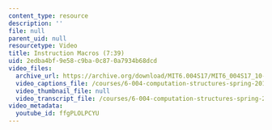 ```yaml
---
content_type: resource
description: ''
file: null
parent_uid: null
resourcetype: Video
title: Instruction Macros (7:39)
uid: 2edba4bf-9e58-c9ba-0c87-0a7934b68dcd
video_files:
  archive_url: https://archive.org/download/MIT6.004S17/MIT6_004S17_10-02-03_300k.mp4
  video_captions_file: /courses/6-004-computation-structures-spring-2017/59ce33254d5a5956b6f94710c97c430c_ffgPLOLPCYU.vtt
  video_thumbnail_file: null
  video_transcript_file: /courses/6-004-computation-structures-spring-2017/896c52301a6d2241697e30d86a05dbe8_ffgPLOLPCYU.pdf
video_metadata:
  youtube_id: ffgPLOLPCYU
---
```

